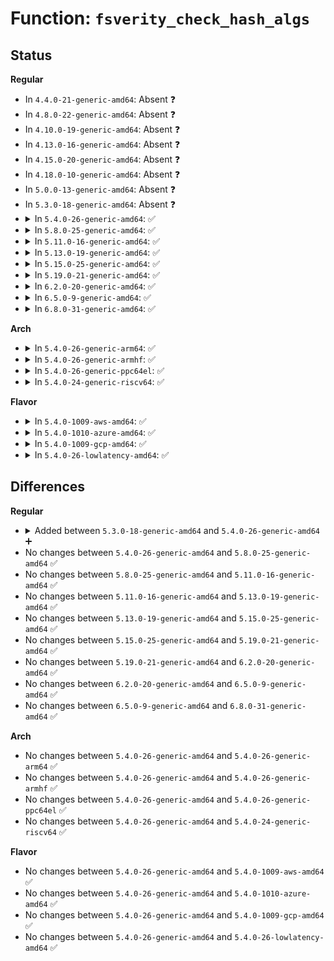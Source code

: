 # Function: <code>fsverity_check_hash_algs</code>

## Status
<b>Regular</b>
<ul>
<li>
In <code>4.4.0-21-generic-amd64</code>: Absent ❓
</li>
<li>
In <code>4.8.0-22-generic-amd64</code>: Absent ❓
</li>
<li>
In <code>4.10.0-19-generic-amd64</code>: Absent ❓
</li>
<li>
In <code>4.13.0-16-generic-amd64</code>: Absent ❓
</li>
<li>
In <code>4.15.0-20-generic-amd64</code>: Absent ❓
</li>
<li>
In <code>4.18.0-10-generic-amd64</code>: Absent ❓
</li>
<li>
In <code>5.0.0-13-generic-amd64</code>: Absent ❓
</li>
<li>
In <code>5.3.0-18-generic-amd64</code>: Absent ❓
</li>
<li>
<details>
<summary>In <code>5.4.0-26-generic-amd64</code>: ✅</summary>

```c
void fsverity_check_hash_algs()
```

```json
{
  "name": "fsverity_check_hash_algs",
  "collision_type": "Unique Global",
  "inline_type": "No",
  "funcs": [
    {
      "addr": 18446744071604954843,
      "name": "fsverity_check_hash_algs",
      "external": true,
      "loc": "fs/verity/hash_algs.c:256",
      "file": "fs/verity/hash_algs.c",
      "inline": "seen, unknown",
      "caller_inline": [],
      "caller_func": [
        "fs/verity/init.c:fsverity_init"
      ]
    }
  ],
  "symbols": [
    {
      "addr": 18446744071604954843,
      "name": "fsverity_check_hash_algs",
      "section": ".init.text",
      "bind": "STB_GLOBAL",
      "size": 85
    }
  ]
}
```
</details>
</li>
<li>
<details>
<summary>In <code>5.8.0-25-generic-amd64</code>: ✅</summary>

```c
void fsverity_check_hash_algs()
```

```json
{
  "name": "fsverity_check_hash_algs",
  "collision_type": "Unique Global",
  "inline_type": "No",
  "funcs": [
    {
      "addr": 18446744071609259380,
      "name": "fsverity_check_hash_algs",
      "external": true,
      "loc": "fs/verity/hash_algs.c:304",
      "file": "fs/verity/hash_algs.c",
      "inline": "seen, unknown",
      "caller_inline": [],
      "caller_func": [
        "fs/verity/init.c:fsverity_init"
      ]
    }
  ],
  "symbols": [
    {
      "addr": 18446744071609259380,
      "name": "fsverity_check_hash_algs",
      "section": ".init.text",
      "bind": "STB_GLOBAL",
      "size": 85
    }
  ]
}
```
</details>
</li>
<li>
<details>
<summary>In <code>5.11.0-16-generic-amd64</code>: ✅</summary>

```c
void fsverity_check_hash_algs()
```

```json
{
  "name": "fsverity_check_hash_algs",
  "collision_type": "Unique Global",
  "inline_type": "No",
  "funcs": [
    {
      "addr": 18446744071612328035,
      "name": "fsverity_check_hash_algs",
      "external": true,
      "loc": "fs/verity/hash_algs.c:304",
      "file": "fs/verity/hash_algs.c",
      "inline": "seen, unknown",
      "caller_inline": [],
      "caller_func": [
        "fs/verity/init.c:fsverity_init"
      ]
    }
  ],
  "symbols": [
    {
      "addr": 18446744071612328035,
      "name": "fsverity_check_hash_algs",
      "section": ".init.text",
      "bind": "STB_GLOBAL",
      "size": 85
    }
  ]
}
```
</details>
</li>
<li>
<details>
<summary>In <code>5.13.0-19-generic-amd64</code>: ✅</summary>

```c
void fsverity_check_hash_algs()
```

```json
{
  "name": "fsverity_check_hash_algs",
  "collision_type": "Unique Global",
  "inline_type": "No",
  "funcs": [
    {
      "addr": 18446744071614468386,
      "name": "fsverity_check_hash_algs",
      "external": true,
      "loc": "fs/verity/hash_algs.c:304",
      "file": "fs/verity/hash_algs.c",
      "inline": "seen, unknown",
      "caller_inline": [],
      "caller_func": [
        "fs/verity/init.c:fsverity_init"
      ]
    }
  ],
  "symbols": [
    {
      "addr": 18446744071614468386,
      "name": "fsverity_check_hash_algs",
      "section": ".init.text",
      "bind": "STB_GLOBAL",
      "size": 85
    }
  ]
}
```
</details>
</li>
<li>
<details>
<summary>In <code>5.15.0-25-generic-amd64</code>: ✅</summary>

```c
void fsverity_check_hash_algs()
```

```json
{
  "name": "fsverity_check_hash_algs",
  "collision_type": "Unique Global",
  "inline_type": "No",
  "funcs": [
    {
      "addr": 18446744071615414279,
      "name": "fsverity_check_hash_algs",
      "external": true,
      "loc": "fs/verity/hash_algs.c:304",
      "file": "fs/verity/hash_algs.c",
      "inline": "seen, unknown",
      "caller_inline": [],
      "caller_func": [
        "fs/verity/init.c:fsverity_init"
      ]
    }
  ],
  "symbols": [
    {
      "addr": 18446744071615414279,
      "name": "fsverity_check_hash_algs",
      "section": ".init.text",
      "bind": "STB_GLOBAL",
      "size": 116
    }
  ]
}
```
</details>
</li>
<li>
<details>
<summary>In <code>5.19.0-21-generic-amd64</code>: ✅</summary>

```c
void fsverity_check_hash_algs()
```

```json
{
  "name": "fsverity_check_hash_algs",
  "collision_type": "Unique Global",
  "inline_type": "No",
  "funcs": [
    {
      "addr": 18446744071617207800,
      "name": "fsverity_check_hash_algs",
      "external": true,
      "loc": "fs/verity/hash_algs.c:304",
      "file": "fs/verity/hash_algs.c",
      "inline": "seen, unknown",
      "caller_inline": [],
      "caller_func": [
        "fs/verity/init.c:fsverity_init"
      ]
    }
  ],
  "symbols": [
    {
      "addr": 18446744071617207800,
      "name": "fsverity_check_hash_algs",
      "section": ".init.text",
      "bind": "STB_GLOBAL",
      "size": 130
    }
  ]
}
```
</details>
</li>
<li>
<details>
<summary>In <code>6.2.0-20-generic-amd64</code>: ✅</summary>

```c
void fsverity_check_hash_algs()
```

```json
{
  "name": "fsverity_check_hash_algs",
  "collision_type": "Unique Global",
  "inline_type": "No",
  "funcs": [
    {
      "addr": 18446744071627909840,
      "name": "fsverity_check_hash_algs",
      "external": true,
      "loc": "fs/verity/hash_algs.c:306",
      "file": "fs/verity/hash_algs.c",
      "inline": "seen, unknown",
      "caller_inline": [],
      "caller_func": [
        "fs/verity/init.c:fsverity_init"
      ]
    }
  ],
  "symbols": [
    {
      "addr": 18446744071627909840,
      "name": "fsverity_check_hash_algs",
      "section": ".init.text",
      "bind": "STB_GLOBAL",
      "size": 190
    }
  ]
}
```
</details>
</li>
<li>
<details>
<summary>In <code>6.5.0-9-generic-amd64</code>: ✅</summary>

```c
void fsverity_check_hash_algs()
```

```json
{
  "name": "fsverity_check_hash_algs",
  "collision_type": "Unique Global",
  "inline_type": "No",
  "funcs": [
    {
      "addr": 18446744071619672880,
      "name": "fsverity_check_hash_algs",
      "external": true,
      "loc": "fs/verity/hash_algs.c:215",
      "file": "fs/verity/hash_algs.c",
      "inline": "seen, unknown",
      "caller_inline": [],
      "caller_func": [
        "fs/verity/init.c:fsverity_init"
      ]
    }
  ],
  "symbols": [
    {
      "addr": 18446744071619672880,
      "name": "fsverity_check_hash_algs",
      "section": ".init.text",
      "bind": "STB_GLOBAL",
      "size": 190
    }
  ]
}
```
</details>
</li>
<li>
<details>
<summary>In <code>6.8.0-31-generic-amd64</code>: ✅</summary>

```c
void fsverity_check_hash_algs()
```

```json
{
  "name": "fsverity_check_hash_algs",
  "collision_type": "Unique Global",
  "inline_type": "No",
  "funcs": [
    {
      "addr": 18446744071621979056,
      "name": "fsverity_check_hash_algs",
      "external": true,
      "loc": "fs/verity/hash_algs.c:215",
      "file": "fs/verity/hash_algs.c",
      "inline": "seen, unknown",
      "caller_inline": [],
      "caller_func": [
        "fs/verity/init.c:fsverity_init"
      ]
    }
  ],
  "symbols": [
    {
      "addr": 18446744071621979056,
      "name": "fsverity_check_hash_algs",
      "section": ".init.text",
      "bind": "STB_GLOBAL",
      "size": 199
    }
  ]
}
```
</details>
</li>
</ul>
<b>Arch</b>
<ul>
<li>
<details>
<summary>In <code>5.4.0-26-generic-arm64</code>: ✅</summary>

```c
void fsverity_check_hash_algs()
```

```json
{
  "name": "fsverity_check_hash_algs",
  "collision_type": "Unique Global",
  "inline_type": "No",
  "funcs": [
    {
      "addr": 18446603336510996312,
      "name": "fsverity_check_hash_algs",
      "external": true,
      "loc": "fs/verity/hash_algs.c:256",
      "file": "fs/verity/hash_algs.c",
      "inline": "seen, unknown",
      "caller_inline": [],
      "caller_func": [
        "fs/verity/init.c:fsverity_init"
      ]
    }
  ],
  "symbols": [
    {
      "addr": 18446603336510996312,
      "name": "fsverity_check_hash_algs",
      "section": ".init.text",
      "bind": "STB_GLOBAL",
      "size": 128
    }
  ]
}
```
</details>
</li>
<li>
<details>
<summary>In <code>5.4.0-26-generic-armhf</code>: ✅</summary>

```c
void fsverity_check_hash_algs()
```

```json
{
  "name": "fsverity_check_hash_algs",
  "collision_type": "Unique Global",
  "inline_type": "No",
  "funcs": [
    {
      "addr": 3243474944,
      "name": "fsverity_check_hash_algs",
      "external": true,
      "loc": "fs/verity/hash_algs.c:256",
      "file": "fs/verity/hash_algs.c",
      "inline": "seen, unknown",
      "caller_inline": [],
      "caller_func": [
        "fs/verity/init.c:fsverity_init"
      ]
    }
  ],
  "symbols": [
    {
      "addr": 3243474944,
      "name": "fsverity_check_hash_algs",
      "section": ".init.text",
      "bind": "STB_GLOBAL",
      "size": 136
    }
  ]
}
```
</details>
</li>
<li>
<details>
<summary>In <code>5.4.0-26-generic-ppc64el</code>: ✅</summary>

```c
void fsverity_check_hash_algs()
```

```json
{
  "name": "fsverity_check_hash_algs",
  "collision_type": "Unique Global",
  "inline_type": "No",
  "funcs": [
    {
      "addr": 13835058055302656952,
      "name": "fsverity_check_hash_algs",
      "external": true,
      "loc": "fs/verity/hash_algs.c:256",
      "file": "fs/verity/hash_algs.c",
      "inline": "seen, unknown",
      "caller_inline": [],
      "caller_func": [
        "fs/verity/init.c:fsverity_init"
      ]
    }
  ],
  "symbols": [
    {
      "addr": 13835058055302656952,
      "name": "fsverity_check_hash_algs",
      "section": ".init.text",
      "bind": "STB_GLOBAL",
      "size": 156
    }
  ]
}
```
</details>
</li>
<li>
<details>
<summary>In <code>5.4.0-24-generic-riscv64</code>: ✅</summary>

```c
void fsverity_check_hash_algs()
```

```json
{
  "name": "fsverity_check_hash_algs",
  "collision_type": "Unique Global",
  "inline_type": "No",
  "funcs": [
    {
      "addr": 18446743936270715484,
      "name": "fsverity_check_hash_algs",
      "external": true,
      "loc": "fs/verity/hash_algs.c:256",
      "file": "fs/verity/hash_algs.c",
      "inline": "seen, unknown",
      "caller_inline": [],
      "caller_func": [
        "fs/verity/init.c:fsverity_init"
      ]
    }
  ],
  "symbols": [
    {
      "addr": 18446743936270715484,
      "name": "fsverity_check_hash_algs",
      "section": ".init.text",
      "bind": "STB_GLOBAL",
      "size": 98
    }
  ]
}
```
</details>
</li>
</ul>
<b>Flavor</b>
<ul>
<li>
<details>
<summary>In <code>5.4.0-1009-aws-amd64</code>: ✅</summary>

```c
void fsverity_check_hash_algs()
```

```json
{
  "name": "fsverity_check_hash_algs",
  "collision_type": "Unique Global",
  "inline_type": "No",
  "funcs": [
    {
      "addr": 18446744071604860303,
      "name": "fsverity_check_hash_algs",
      "external": true,
      "loc": "fs/verity/hash_algs.c:256",
      "file": "fs/verity/hash_algs.c",
      "inline": "seen, unknown",
      "caller_inline": [],
      "caller_func": [
        "fs/verity/init.c:fsverity_init"
      ]
    }
  ],
  "symbols": [
    {
      "addr": 18446744071604860303,
      "name": "fsverity_check_hash_algs",
      "section": ".init.text",
      "bind": "STB_GLOBAL",
      "size": 85
    }
  ]
}
```
</details>
</li>
<li>
<details>
<summary>In <code>5.4.0-1010-azure-amd64</code>: ✅</summary>

```c
void fsverity_check_hash_algs()
```

```json
{
  "name": "fsverity_check_hash_algs",
  "collision_type": "Unique Global",
  "inline_type": "No",
  "funcs": [
    {
      "addr": 18446744071604829355,
      "name": "fsverity_check_hash_algs",
      "external": true,
      "loc": "fs/verity/hash_algs.c:256",
      "file": "fs/verity/hash_algs.c",
      "inline": "seen, unknown",
      "caller_inline": [],
      "caller_func": [
        "fs/verity/init.c:fsverity_init"
      ]
    }
  ],
  "symbols": [
    {
      "addr": 18446744071604829355,
      "name": "fsverity_check_hash_algs",
      "section": ".init.text",
      "bind": "STB_GLOBAL",
      "size": 85
    }
  ]
}
```
</details>
</li>
<li>
<details>
<summary>In <code>5.4.0-1009-gcp-amd64</code>: ✅</summary>

```c
void fsverity_check_hash_algs()
```

```json
{
  "name": "fsverity_check_hash_algs",
  "collision_type": "Unique Global",
  "inline_type": "No",
  "funcs": [
    {
      "addr": 18446744071604937487,
      "name": "fsverity_check_hash_algs",
      "external": true,
      "loc": "fs/verity/hash_algs.c:256",
      "file": "fs/verity/hash_algs.c",
      "inline": "seen, unknown",
      "caller_inline": [],
      "caller_func": [
        "fs/verity/init.c:fsverity_init"
      ]
    }
  ],
  "symbols": [
    {
      "addr": 18446744071604937487,
      "name": "fsverity_check_hash_algs",
      "section": ".init.text",
      "bind": "STB_GLOBAL",
      "size": 85
    }
  ]
}
```
</details>
</li>
<li>
<details>
<summary>In <code>5.4.0-26-lowlatency-amd64</code>: ✅</summary>

```c
void fsverity_check_hash_algs()
```

```json
{
  "name": "fsverity_check_hash_algs",
  "collision_type": "Unique Global",
  "inline_type": "No",
  "funcs": [
    {
      "addr": 18446744071604959013,
      "name": "fsverity_check_hash_algs",
      "external": true,
      "loc": "fs/verity/hash_algs.c:256",
      "file": "fs/verity/hash_algs.c",
      "inline": "seen, unknown",
      "caller_inline": [],
      "caller_func": [
        "fs/verity/init.c:fsverity_init"
      ]
    }
  ],
  "symbols": [
    {
      "addr": 18446744071604959013,
      "name": "fsverity_check_hash_algs",
      "section": ".init.text",
      "bind": "STB_GLOBAL",
      "size": 85
    }
  ]
}
```
</details>
</li>
</ul>

## Differences
<b>Regular</b>
<ul>
<li>
<details>
<summary>Added between <code>5.3.0-18-generic-amd64</code> and <code>5.4.0-26-generic-amd64</code> ➕</summary>

```c
void fsverity_check_hash_algs()
```
</details>
</li>
<li>
No changes between <code>5.4.0-26-generic-amd64</code> and <code>5.8.0-25-generic-amd64</code> ✅
</li>
<li>
No changes between <code>5.8.0-25-generic-amd64</code> and <code>5.11.0-16-generic-amd64</code> ✅
</li>
<li>
No changes between <code>5.11.0-16-generic-amd64</code> and <code>5.13.0-19-generic-amd64</code> ✅
</li>
<li>
No changes between <code>5.13.0-19-generic-amd64</code> and <code>5.15.0-25-generic-amd64</code> ✅
</li>
<li>
No changes between <code>5.15.0-25-generic-amd64</code> and <code>5.19.0-21-generic-amd64</code> ✅
</li>
<li>
No changes between <code>5.19.0-21-generic-amd64</code> and <code>6.2.0-20-generic-amd64</code> ✅
</li>
<li>
No changes between <code>6.2.0-20-generic-amd64</code> and <code>6.5.0-9-generic-amd64</code> ✅
</li>
<li>
No changes between <code>6.5.0-9-generic-amd64</code> and <code>6.8.0-31-generic-amd64</code> ✅
</li>
</ul>
<b>Arch</b>
<ul>
<li>
No changes between <code>5.4.0-26-generic-amd64</code> and <code>5.4.0-26-generic-arm64</code> ✅
</li>
<li>
No changes between <code>5.4.0-26-generic-amd64</code> and <code>5.4.0-26-generic-armhf</code> ✅
</li>
<li>
No changes between <code>5.4.0-26-generic-amd64</code> and <code>5.4.0-26-generic-ppc64el</code> ✅
</li>
<li>
No changes between <code>5.4.0-26-generic-amd64</code> and <code>5.4.0-24-generic-riscv64</code> ✅
</li>
</ul>
<b>Flavor</b>
<ul>
<li>
No changes between <code>5.4.0-26-generic-amd64</code> and <code>5.4.0-1009-aws-amd64</code> ✅
</li>
<li>
No changes between <code>5.4.0-26-generic-amd64</code> and <code>5.4.0-1010-azure-amd64</code> ✅
</li>
<li>
No changes between <code>5.4.0-26-generic-amd64</code> and <code>5.4.0-1009-gcp-amd64</code> ✅
</li>
<li>
No changes between <code>5.4.0-26-generic-amd64</code> and <code>5.4.0-26-lowlatency-amd64</code> ✅
</li>
</ul>
